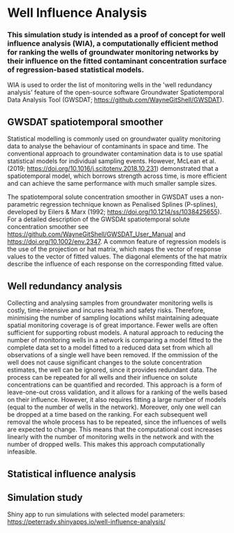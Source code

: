 # Well Influence Analysis

### This simulation study is intended as a proof of concept for well influence analysis (WIA), a computationally efficient method for ranking the wells of groundwater monitoring networks by their influence on the fitted contaminant concentration surface of regression-based statistical models.

WIA is used to order the list of monitoring wells in the 'well redundancy analysis' feature of the open-source software Groundwater Spatiotemporal Data Analysis Tool (GWSDAT; https://github.com/WayneGitShell/GWSDAT).

## GWSDAT spatiotemporal smoother

Statistical modelling is commonly used on groundwater quality monitoring data to analyse the behaviour of contaminants in space and time. The conventional approach to groundwater contamination data is to use spatial statistical models for individual sampling events. However, McLean et al. (2019; https://doi.org/10.1016/j.scitotenv.2018.10.231) demonstrated that a spatiotemporal model, which borrows strength across time, is more efficient and can achieve the same performance with much smaller sample sizes. 

The spatiotemporal solute concentration smoother in GWSDAT uses a non-parametric regression technique known as Penalised Splines (P-splines), developed by Eilers & Marx (1992; https://doi.org/10.1214/ss/1038425655). For a detailed description of the GWSDAt spatiotemporal solute concentration smoother see https://github.com/WayneGitShell/GWSDAT_User_Manual and https://doi.org/10.1002/env.2347. A common feature of regression models is the use of the projection or hat matrix, which maps the vector of response values to the vector of fitted values. The diagonal elements of the hat matrix describe the influence of each response on the corresponding fitted value.

## Well redundancy analysis

Collecting and analysing samples from groundwater monitoring wells is costly, time-intensive and incures health and safety risks. Therefore, minimising the number of sampling locations whilst maintaining adequate spatial monitoring coverage is of great importance. Fewer wells are often sufficient for supporting robust models. A natural approach to reducing the number of monitoring wells in a network is comparing a model fitted to the complete data set to a model fitted to a reduced data set from which all observations of a single well have been removed. If the ommission of the well does not cause significant changes to the solute concentration estimates, the well can be ignored, since it provides redundant data. The process can be repeated for all wells and their influence on solute concentrations can be quantified and recorded. This approach is a form of leave-one-out cross validation, and it allows for a ranking of the wells based on their influence. However, it also requires fitting a large number of models (equal to the number of wells in the network). Moreover, only one well can be dropped at a time based on the ranking. For each subsequent well removal the whole process has to be repeated, since the influences of wells are expected to change. This means that the computational cost increases linearly with the number of monitoring wells in the network and with the number of dropped wells. This makes this approach computationally infeasible.

## Statistical influence analysis

## Simulation study


Shiny app to run simulations with selected model parameters: https://peterradv.shinyapps.io/well-influence-analysis/


